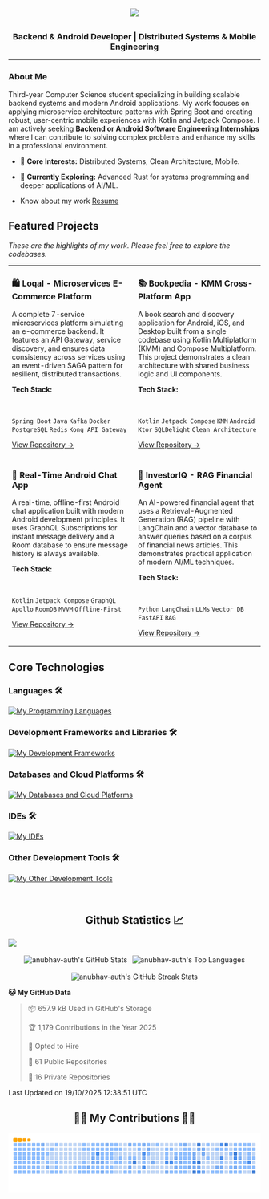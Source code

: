 <h1 align="center">
  <img src="https://readme-typing-svg.herokuapp.com/?font=Righteous&size=30&center=true&vCenter=true&width=500&height=70&duration=3700&lines=Code,+coffee,+and+creativity+inside!;Namaste🙏+I'm+Anubhav;Explore,+fork,+star,+and+repeat!;" /> 
</h1>
<h3 align="center">Backend & Android Developer | Distributed Systems & Mobile Engineering</h3> 
<hr/>


### About Me

Third-year Computer Science student specializing in building scalable backend systems and modern Android applications. My work focuses on applying microservice architecture patterns with Spring Boot and creating robust, user-centric mobile experiences with Kotlin and Jetpack Compose. I am actively seeking **Backend or Android Software Engineering Internships** where I can contribute to solving complex problems and enhance my skills in a professional environment.

-   🧠 **Core Interests:** Distributed Systems, Clean Architecture, Mobile.

-   🌱 **Currently Exploring:** Advanced Rust for systems programming and deeper applications of AI/ML.

-   Know about my work [Resume](https://drive.google.com/file/d/1HYhoRmG4z5jrakxIfWLeLpQO7CNqwwSY/view)

Featured Projects
-----------------

*These are the highlights of my work. Please feel free to explore the codebases.*

<table width="100%">

<tr>

<td width="50%" valign="top">

<h3>🛍️ Loqal - Microservices E-Commerce Platform</h3>

<p>A complete 7-service microservices platform simulating an e-commerce backend. It features an API Gateway, service discovery, and ensures data consistency across services using an event-driven SAGA pattern for resilient, distributed transactions.</p>

<p>

<strong>Tech Stack:</strong>

<br/>

<code>Spring Boot</code> <code>Java</code> <code>Kafka</code> <code>Docker</code> <code>PostgreSQL</code> <code>Redis</code> <code>Kong API Gateway</code>

</p>

<a href="https://github.com/anubhav-auth/loqal" target="_blank">View Repository &rarr;</a>

</td>

<td width="50%" valign="top">

<h3>📚 Bookpedia - KMM Cross-Platform App</h3>

<p>A book search and discovery application for Android, iOS, and Desktop built from a single codebase using Kotlin Multiplatform (KMM) and Compose Multiplatform. This project demonstrates a clean architecture with shared business logic and UI components.</p>

<p>

<strong>Tech Stack:</strong>

<br/>

<code>Kotlin</code> <code>Jetpack Compose</code> <code>KMM</code> <code>Android</code> <code>Ktor</code> <code>SQLDelight</code> <code>Clean Architecture</code>

</p>

<a href="https://github.com/anubhav-auth/bookpedia" target="_blank">View Repository &rarr;</a>

</td>

</tr>

<tr>

<td width="50%" valign="top">

<h3>💬 Real-Time Android Chat App</h3>

<p>A real-time, offline-first Android chat application built with modern Android development principles. It uses GraphQL Subscriptions for instant message delivery and a Room database to ensure message history is always available.</p>

<p>

<strong>Tech Stack:</strong>

<br/>

<code>Kotlin</code> <code>Jetpack Compose</code> <code>GraphQL</code> <code>Apollo</code> <code>RoomDB</code> <code>MVVM</code> <code>Offline-First</code>

</p>

<a href="https://github.com/anubhav-auth/real-time-chat-application" target="_blank">View Repository &rarr;</a>

</td>

<td width="50%" valign="top">

<h3>🤖 InvestorIQ - RAG Financial Agent</h3>

<p>An AI-powered financial agent that uses a Retrieval-Augmented Generation (RAG) pipeline with LangChain and a vector database to answer queries based on a corpus of financial news articles. This demonstrates practical application of modern AI/ML techniques.</p>

<p>

<strong>Tech Stack:</strong>

<br/>

<code>Python</code> <code>LangChain</code> <code>LLMs</code> <code>Vector DB</code> <code>FastAPI</code> <code>RAG</code>

</p>

<a href="https://github.com/anubhav-auth/investoriq" target="_blank">View Repository &rarr;</a>

</td>

</tr>

</table>

Core Technologies
-----------------

### Languages 🛠 
[![My Programming Languages](https://skillicons.dev/icons?i=kotlin,java,rust,js,python,cpp,html,css,bash)](https://skillicons.dev)

### Development Frameworks and Libraries 🛠 
[![My Development Frameworks](https://skillicons.dev/icons?i=androidstudio,apollo,ktor,spring,graphql,nginx,redis,kafka)](https://skillicons.dev)

### Databases and Cloud Platforms 🛠 
[![My Databases and Cloud Platforms](https://skillicons.dev/icons?i=mysql,mongodb,sqlite,postgres,firebase)](https://skillicons.dev)

### IDEs 🛠 
[![My IDEs](https://skillicons.dev/icons?i=vscode,androidstudio,idea,pycharm,webstorm)](https://skillicons.dev)

### Other Development Tools 🛠 
[![My Other Development Tools](https://skillicons.dev/icons?i=docker,figma,git,github,postman,blender,linux)](https://skillicons.dev)
 



<br/>
<h2 align="center"> Github Statistics 📈</h2>

![](https://komarev.com/ghpvc/?username=anubhav-auth)

<div align="center">

  <!-- First Row: GitHub Stats and Top Languages -->
  <div style="display: flex; justify-content: center; gap: 10px;">
    <img src="https://github-readme-stats.vercel.app/api?username=anubhav-auth&theme=gruvbox&show_icons=true&hide_border=true&count_private=true" alt="anubhav-auth's GitHub Stats" />
    
  <img src="https://github-readme-stats.vercel.app/api/top-langs/?username=anubhav-auth&theme=gruvbox&show_icons=true&hide_border=true&layout=compact" alt="anubhav-auth's Top Languages" />
    
  </div>

  <!-- Second Row: GitHub Streak Stats -->
  <br />
  <img src="https://streak-stats.demolab.com?user=anubhav-auth&theme=gruvbox&hide_border=true" alt="anubhav-auth's GitHub Streak Stats" />

</div>


<!--START_SECTION:waka-->
**🐱 My GitHub Data** 

> 📦 657.9 kB Used in GitHub's Storage 
 > 
> 🏆 1,179 Contributions in the Year 2025
 > 
> 💼 Opted to Hire
 > 
> 📜 61 Public Repositories 
 > 
> 🔑 16 Private Repositories 
 > 

 Last Updated on 19/10/2025 12:38:51 UTC
<!--END_SECTION:waka--> 


<div align="center">
  <h2>🐱‍👤 My Contributions 🐱‍👤</h2>
  <picture>
  <source media="(prefers-color-scheme: dark)" srcset="https://github.com/anubhav-auth/anubhav-auth/blob/output/github-contribution-grid-snake-dark.svg" />
  <source media="(prefers-color-scheme: light)" srcset="https://github.com/anubhav-auth/anubhav-auth/blob/output/github-contribution-grid-snake.svg" />
  <img alt="github-snake" src="https://github.com/anubhav-auth/anubhav-auth/blob/output/github-contribution-grid-snake.gif" />
</picture>
</div>
<!-- Runner.prototype.gameOver = function name(params) {
    false
} -->
